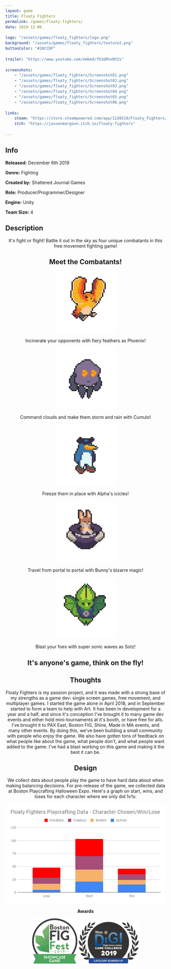 ```yaml
---
layout: game
title: Floaty Fighters
permalink: /games/floaty-fighters/
date: 2019-12-06

logo: "/assets/games/floaty_fighters/logo.png"
background: "/assets/games/floaty_fighters/texture2.png"
buttonColor: "#28CCDF"

trailer: "https://www.youtube.com/embed/fO1QRhxNY2s"

screenshots:
    - "/assets/games/floaty_fighters/Screenshot01.png"
    - "/assets/games/floaty_fighters/Screenshot02.png"
    - "/assets/games/floaty_fighters/Screenshot03.png"
    - "/assets/games/floaty_fighters/Screenshot04.png"
    - "/assets/games/floaty_fighters/Screenshot05.png"
    - "/assets/games/floaty_fighters/Screenshot06.png"

links:
    steam: "https://store.steampowered.com/app/1130510/Floaty_Fighters/"
    itch: "https://jasoonmargoon.itch.io/floaty-fighters"

---
```


## Info
  <p><strong>Released:</strong> December 6th 2019 </p>
  <p><strong>Genre:</strong> Fighting </p>
  <p><strong>Created by:</strong> Shattered Journal Games </p>
  <p><strong>Role:</strong> Producer/Programmer/Designer </p>
  <p><strong>Engine:</strong> Unity </p>
  <p><strong>Team Size:</strong> 4 </p>

## Description
<div style="text-align: center;" markdown="1">
It's fight or flight! Battle it out in the sky as four unique combatants in this free movement fighting game!

## Meet the Combatants!

![Phoenix](/assets/games/floaty_fighters/characters/phoenix.gif)

Incinerate your opponents with fiery feathers as Phoenix!

![Cumulo](/assets/games/floaty_fighters/characters/cumulo.gif)

Command clouds and make them storm and rain with Cumulo!

![Alpha](/assets/games/floaty_fighters/characters/alpha.gif)

Freeze them in place with Alpha's icicles!

![Bunny](/assets/games/floaty_fighters/characters/bunny.gif)

Travel from portal to portal with Bunny's bizarre magic!

![Sotz](/assets/games/floaty_fighters/characters/sotz.gif)

Blast your foes with super sonic waves as Sotz!

## It's anyone's game, think on the fly!


## Thoughts
Floaty Fighters is my passion project, and it was made with a strong base of my strengths as a game dev: single screen games, free movement, and multiplayer games. I started the game alone in April 2018, and in September started to form a team to help with Art. It has been in development for a year and a half, and since it's conception I've brought it to many game dev events and either hold mini-tournaments at it's booth, or have free for alls. I've brought it to PAX East, Boston FIG, Shine, Made in MA events, and many other events. By doing this, we've been building a small community with people who enjoy the game. We also have gotten tons of feedback on what people like about the game, what people don't, and what people want added to the game. I've had a blast working on this game and making it the best it can be.

## Design
We collect data about people play the game to have hard data about when making balancing decisions. For pre-release of the game, we collected data at Boston Playcrafting Halloween Expo. Here's a graph on start, wins, and loses for each character where we only did 1v1s:

<img class="shot" src="/assets/games/floaty_fighters/floatyFightersData.png">
<div class="awards">
<p> <strong>Awards</strong> </p>
  <img class="award" src="/assets/games/floaty_fighters/FloatyBostonFIG.png">
  <img class="award" src="/assets/games/floaty_fighters/FloatyMassDiGI.png">
</div>

</div>